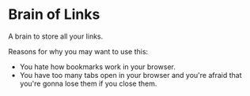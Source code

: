 # Brain of Links

A brain to store all your links.

Reasons for why you may want to use this:
- You hate how bookmarks work in your browser.
- You have too many tabs open in your browser and you're afraid that you're gonna lose them if you close them.